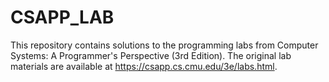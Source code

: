 # CSAPP_LAB
This repository contains solutions to the programming labs from Computer Systems: A Programmer's Perspective (3rd Edition). The original lab materials are available at https://csapp.cs.cmu.edu/3e/labs.html.

